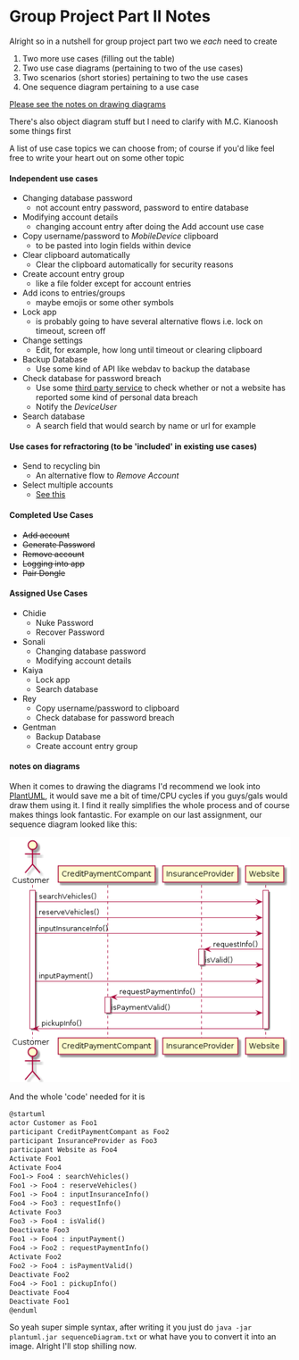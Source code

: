 # Group Project Part II Notes

Alright so in a nutshell for group project part two we _each_ need to create
1. Two more use cases (filling out the table)
2. Two use case diagrams (pertaining to two of the use cases)
3. Two scenarios (short stories) pertaining to two the use cases
4. One sequence diagram pertaining to a use case

[Please see the notes on drawing diagrams](#notes-on-diagrams)

There's also object diagram stuff but I need to clarify with M.C. Kianoosh some things first

A list of use case topics we can choose from; of course if you'd like feel free to write your heart out on some other topic

#### Independent use cases
* Changing database password 
  * not account entry password, password to entire database
* Modifying account details 
  * changing account entry after doing the Add account use case
* Copy username/password to _MobileDevice_ clipboard 
  * to be pasted into login fields within device
* Clear clipboard automatically
  * Clear the clipboard automatically for security reasons
* Create account entry group 
  * like a file folder except for account entries
* Add icons to entries/groups
  * maybe emojis or some other symbols
* Lock app 
  * is probably going to have several alternative flows i.e. lock on timeout, screen off
* Change settings
  * Edit, for example, how long until timeout or clearing clipboard
* Backup Database
  * Use some kind of API like webdav to backup the database
* Check database for password breach
  * Use some [third party service](https://haveibeenpwned.com/) to check whether or not a website has reported some kind of personal data breach 
  * Notify the _DeviceUser_
* Search database
  * A search field that would search by name or url for example

#### Use cases for refractoring (to be 'included' in existing use cases)
* Send to recycling bin
  * An alternative flow to _Remove Account_
* Select multiple accounts
  * [See this](https://material.io/design/interaction/selection.html#item-selection)


#### Completed Use Cases 
* ~~Add account~~
* ~~Generate Password~~
* ~~Remove account~~
* ~~Logging into app~~
* ~~Pair Dongle~~

#### Assigned Use Cases
* Chidie
    * Nuke Password
    * Recover Password
* Sonali
    * Changing database password
    * Modifying account details
* Kaiya 
    * Lock app
    * Search database
* Rey
    * Copy username/password to clipboard
    * Check database for password breach
* Gentman
    * Backup Database
    * Create account entry group

  
#### notes on diagrams
When it comes to drawing the diagrams I'd recommend we look into [PlantUML](https://plantuml.com/starting), it would save me a bit of time/CPU cycles if you guys/gals would draw them using it. I find it really simplifies the whole process and of course makes things look fantastic. For example on our last assignment, our sequence diagram looked like this:

![Sequence Diagram](seqdiag.png)

And the whole 'code' needed for it is

```
@startuml
actor Customer as Foo1
participant CreditPaymentCompant as Foo2
participant InsuranceProvider as Foo3
participant Website as Foo4
Activate Foo1
Activate Foo4
Foo1-> Foo4 : searchVehicles() 
Foo1 -> Foo4 : reserveVehicles() 
Foo1 -> Foo4 : inputInsuranceInfo() 
Foo4 -> Foo3 : requestInfo()
Activate Foo3
Foo3 -> Foo4 : isValid()
Deactivate Foo3
Foo1 -> Foo4 : inputPayment() 
Foo4 -> Foo2 : requestPaymentInfo()
Activate Foo2
Foo2 -> Foo4 : isPaymentValid()
Deactivate Foo2
Foo4 -> Foo1 : pickupInfo()
Deactivate Foo4
Deactivate Foo1
@enduml
```

So yeah super simple syntax, after writing it you just do `java -jar plantuml.jar sequenceDiagram.txt` or what have you to convert it into an image. Alright I'll stop shilling now.
     
